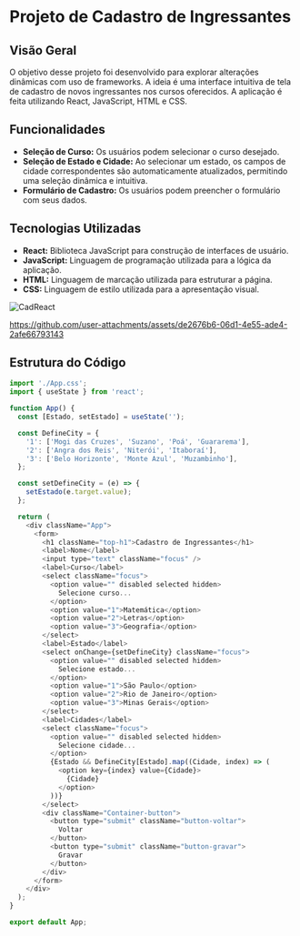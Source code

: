 # Projeto de Cadastro de Ingressantes

## Visão Geral

O objetivo desse projeto foi desenvolvido para explorar alterações dinâmicas com uso de frameworks. 
A ideia é uma interface intuitiva de tela de cadastro de novos ingressantes nos cursos oferecidos. 
A aplicação é feita utilizando React, JavaScript, HTML e CSS.

## Funcionalidades
- **Seleção de Curso:** Os usuários podem selecionar o curso desejado.
- **Seleção de Estado e Cidade:** Ao selecionar um estado, os campos de cidade correspondentes são automaticamente atualizados, permitindo uma seleção dinâmica e intuitiva.
- **Formulário de Cadastro:** Os usuários podem preencher o formulário com seus dados.

## Tecnologias Utilizadas
- **React:** Biblioteca JavaScript para construção de interfaces de usuário.
- **JavaScript:** Linguagem de programação utilizada para a lógica da aplicação.
- **HTML:** Linguagem de marcação utilizada para estruturar a página.
- **CSS:** Linguagem de estilo utilizada para a apresentação visual.

![CadReact](https://github.com/user-attachments/assets/0780ce99-c405-4d13-b028-184308d1a950)

https://github.com/user-attachments/assets/de2676b6-06d1-4e55-ade4-2afe66793143


## Estrutura do Código
```javascript
import './App.css';
import { useState } from 'react';

function App() {
  const [Estado, setEstado] = useState('');

  const DefineCity = {
    '1': ['Mogi das Cruzes', 'Suzano', 'Poá', 'Guararema'],
    '2': ['Angra dos Reis', 'Niterói', 'Itaboraí'],
    '3': ['Belo Horizonte', 'Monte Azul', 'Muzambinho'],
  };

  const setDefineCity = (e) => {
    setEstado(e.target.value);
  };

  return (
    <div className="App">
      <form>
        <h1 className="top-h1">Cadastro de Ingressantes</h1>
        <label>Nome</label>
        <input type="text" className="focus" />
        <label>Curso</label>
        <select className="focus">
          <option value="" disabled selected hidden>
            Selecione curso...
          </option>
          <option value="1">Matemática</option>
          <option value="2">Letras</option>
          <option value="3">Geografia</option>
        </select>
        <label>Estado</label>
        <select onChange={setDefineCity} className="focus">
          <option value="" disabled selected hidden>
            Selecione estado...
          </option>
          <option value="1">São Paulo</option>
          <option value="2">Rio de Janeiro</option>
          <option value="3">Minas Gerais</option>
        </select>
        <label>Cidades</label>
        <select className="focus">
          <option value="" disabled selected hidden>
            Selecione cidade...
          </option>
          {Estado && DefineCity[Estado].map((Cidade, index) => (
            <option key={index} value={Cidade}>
              {Cidade}
            </option>
          ))}
        </select>
        <div className="Container-button">
          <button type="submit" className="button-voltar">
            Voltar
          </button>
          <button type="submit" className="button-gravar">
            Gravar
          </button>
        </div>
      </form>
    </div>
  );
}

export default App;
